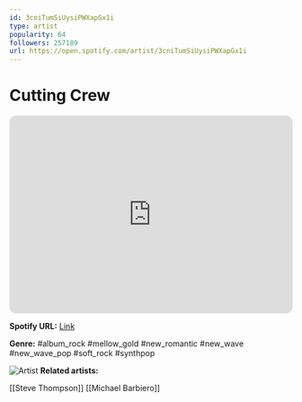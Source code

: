 ```yaml
---
id: 3cniTumSiUysiPWXapGx1i
type: artist
popularity: 64
followers: 257189
url: https://open.spotify.com/artist/3cniTumSiUysiPWXapGx1i
---
```

# Cutting Crew

<iframe style="border-radius:12px" src="https://open.spotify.com/embed/artist/3cniTumSiUysiPWXapGx1i" width="100%" height="352" frameBorder="0" allowfullscreen="" allow="autoplay; clipboard-write; encrypted-media; fullscreen; picture-in-picture" loading="lazy"></iframe>

**Spotify URL:** [Link](https://open.spotify.com/artist/3cniTumSiUysiPWXapGx1i)

**Genre:**  #album_rock #mellow_gold #new_romantic #new_wave #new_wave_pop #soft_rock #synthpop

![Artist](https://i.scdn.co/image/ab6761610000e5eb5677d41157dee225b3633737)
**Related artists:**

[[Steve Thompson]]
[[Michael Barbiero]]
